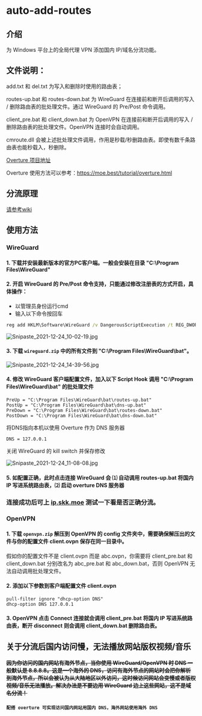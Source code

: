 # auto-add-routes

## 介绍
为 Windows 平台上的全局代理 VPN 添加国内 IP/域名分流功能。

## 文件说明：

add.txt 和 del.txt 为写入和删除时使用的路由表；

routes-up.bat 和 routes-down.bat 为 WireGuard 在连接前和断开后调用的写入 / 删除路由表的批处理文件。通过 WireGuard 的 Pre/Post 命令调用。

client_pre.bat 和 client_down.bat 为 OpenVPN 在连接前和断开后调用的写入 / 删除路由表的批处理文件。OpenVPN 连接时会自动调用。

cmroute.dll 会被上述批处理文件调用，作用是秒载/秒删路由表。即使有数千条路由表也能秒载入，秒删除。

[Overture 项目地址](https://github.com/shawn1m/overture)

Overture 使用方法可以参考：https://moe.best/tutorial/overture.html

## 分流原理
[请参考wiki](https://github.com/lmc999/auto-add-routes/wiki)

## 使用方法

### WireGuard
#### 1. 下载并安装最新版本的官方PC客户端。一般会安装在目录 "C:\Program Files\WireGuard"

#### 2. 开启 WireGuard 的 Pre/Post 命令支持，只能通过修改注册表的方式开启，具体操作：
+ 以管理员身份运行cmd
+ 输入以下命令按回车
````cmd
reg add HKLM\Software\WireGuard /v DangerousScriptExecution /t REG_DWORD /d 1 /f
````
![Snipaste_2021-12-24_10-02-19.jpg](https://s2.loli.net/2021/12/24/y6SwJj1uZmdhF7E.jpg)

#### 3. 下载 `wireguard.zip` 中的所有文件到 "C:\Program Files\WireGuard\bat"。
![Snipaste_2021-12-24_14-39-56.jpg](https://s2.loli.net/2021/12/24/bQfW1dVRAJBnge5.jpg)

#### 4. 修改 WireGuard 客户端配置文件，加入以下 Script Hook 调用 "C:\Program Files\WireGuard\bat" 的批处理文件


    PreUp = "C:\Program Files\WireGuard\bat\routes-up.bat"
    PostUp = "C:\Program Files\WireGuard\bat\dns-up.bat"
    PreDown = "C:\Program Files\WireGuard\bat\routes-down.bat"
    PostDown = "C:\Program Files\WireGuard\bat\dns-down.bat"

将DNS指向本机以使用 Overture 作为 DNS 服务器

    DNS = 127.0.0.1

关闭 WireGuard 的 kill switch 并保存修改

![Snipaste_2021-12-24_11-08-08.jpg](https://s2.loli.net/2021/12/24/5tVlq2fAiUhT7HG.jpg)

#### 5. 如配置正确，此时点击连接 WireGuard 会 ⑴ 自动调用 routes-up.bat 将国内 IP 写进系统路由表，⑵ 启动 overture DNS 服务器


### 连接成功后可上 [ip.skk.moe](https://ip.skk.moe) 测试一下看是否正确分流。

### OpenVPN

#### 1. 下载 `openvpn.zip` 解压到 OpenVPN 的 config 文件夹中，需要确保解压出的文件与你的配置文件 client.ovpn 保存在同一目录中。

假如你的配置文件不是 client.ovpn 而是 abc.ovpn，你需要将 client_pre.bat 和 client_down.bat 分别改名为 abc_pre.bat 和 abc_down.bat，否则 OpenVPN 无法自动调用批处理文件。

#### 2. 添加以下参数到客户端配置文件 client.ovpn
    pull-filter ignore "dhcp-option DNS"
    dhcp-option DNS 127.0.0.1

#### 3. OpenVPN 点击 Connect 连接就会调用 client_pre.bat 将国内 IP 写进系统路由表，断开 disconnect 则会调用 client_down.bat 删除路由表。




## 关于分流后国内访问慢，无法播放网站版权视频/音乐

#### ~~因为你访问的国内网站有海外节点，当你使用 WireGuard/OpenVPN 时 DNS 一般默认是 8.8.8.8。这是一个海外的 DNS，访问有海外节点的网站时会把你解析到海外节点，所以会被认为从大陆地区以外访问，这时候访问网站会变慢或者版权视频/音乐无法播放。解决办法是不要边用 WireGuard 边上这些网站，这不是域名分流！~~

#### `配搭 overture 可实现访问国内网站用国内 DNS，海外网站使用海外 DNS`
